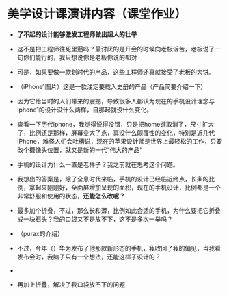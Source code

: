 # 美学设计课演讲内容（课堂作业）

- **了不起的设计能够激发工程师做出超人的壮举** 

- 这不是把工程师往死里逼吗？最讨厌的是开会的时候向老板诉苦，老板说了一句你们能行的，我只想说你是老板你说的都对

- 可是，如果要做一款划时代的产品，这些工程师还真就接受了老板的大饼。

- （iPhone1图片）这是一款注定要载入史册的产品（产品简要介绍一下）

- 因为它给当时的人们带来的震撼，导致很多人都认为现在的手机设计理念与iphone1的设计没什么两样，自那起就没什么变化。

- 查看一下历代iphone，我觉得说得没错，只是把home键取消了，尺寸扩大了，比例还是那样，屏幕变大了点，真没什么颠覆性的变化，特别是近几代iPhone，难怪人们会吐槽说，现在的苹果设计师是世界上最轻松的工作，只要改个摄像头位置，就又是新的一代“伟大的产品”

- 手机的设计为什么一直是老样子？我之前就在思考这个问题。

- 我想出的答案是，除了全息时代来临，手机的设计已经临近终点，长条的比例，拿起来刚刚好，全面屏增加呈现的面积，现在的手机设计，比例都是一个非常舒服和使用的状态，**还能怎么改呢？** 

- 最多加个折叠，不过，那么长和薄，比例如此合适的手机，为什么要把它折叠成一块石头？我的口袋又不是放不下，这不是多次一举吗？

- （purax的介绍）
- 不过，今年（）华为发布了他那款新形态的手机，我收回了我的偏见，当我看发布会时，我脑子只有一个想法，还能这样子设计的？
- 

- 再加上折叠，解决了我口袋放不下的问题
